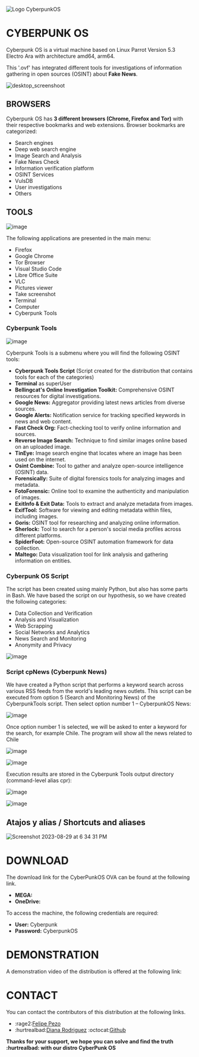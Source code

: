 ![Logo CyberpunkOS](https://github.com/cyberpunkOS/CyberPunkOS/assets/76630368/a9660b97-be5f-45b1-8ed5-7468813b009c)


# **CYBERPUNK OS**

Cyberpunk OS is a virtual machine based on Linux Parrot Version 5.3 Electro Ara with architecture amd64, arm64.

This '.ovf' has integrated different tools for investigations of information gathering in open sources (OSINT) about **Fake News**.

![desktop_screenshoot](https://github.com/cyberpunkOS/CyberPunkOS/assets/76630368/be945696-be9d-4be9-a2e6-0fb180dabe17)


## BROWSERS
Cyberpunk OS has **3 different browsers (Chrome, Firefox and Tor)** with their respective bookmarks and web extensions. Browser bookmarks are categorized:
- Search engines
- Deep web search engine
- Image Search and Analysis
- Fake News Check
- Information verification platform
- OSINT Services
- VulsDB
- User investigations
- Others

## TOOLS
![image](https://github.com/cyberpunkOS/CyberPunkOS/assets/76630368/dee59d3d-236d-411c-b6b0-f8b45715065a)

The following applications are presented in the main menu:
- Firefox
- Google Chrome
- Tor Browser
- Visual Studio Code
- Libre Office Suite
- VLC
- Pictures viewer
- Take screenshot
- Terminal
- Computer
- Cyberpunk Tools

### Cyberpunk Tools
![image](https://github.com/cyberpunkOS/CyberPunkOS/assets/76630368/4654e45a-547d-4715-b348-ebce2812dd2b)

Cyberpunk Tools is a submenu where you will find the following OSINT tools:
- **Cyberpunk Tools Script** (Script created for the distribution that contains tools for each of the categories)
- **Terminal** as superUser
- **Bellingcat's Online Investigation Toolkit:** Comprehensive OSINT resources for digital investigations.
- **Google News:** Aggregator providing latest news articles from diverse sources.
- **Google Alerts:** Notification service for tracking specified keywords in news and web content.
- **Fast Check Org:** Fact-checking tool to verify online information and sources.
- **Reverse Image Search:** Technique to find similar images online based on an uploaded image.
- **TinEye:** Image search engine that locates where an image has been used on the internet.
- **Osint Combine:** Tool to gather and analyze open-source intelligence (OSINT) data.
- **Forensically:** Suite of digital forensics tools for analyzing images and metadata.
- **FotoForensic:** Online tool to examine the authenticity and manipulation of images.
- **ExitInfo & Exit Data:** Tools to extract and analyze metadata from images.
- **ExifTool:** Software for viewing and editing metadata within files, including images.
- **Goris:** OSINT tool for researching and analyzing online information.
- **Sherlock:** Tool to search for a person's social media profiles across different platforms.
- **SpiderFoot:** Open-source OSINT automation framework for data collection.
- **Maltego:** Data visualization tool for link analysis and gathering information on entities.


### Cyberpunk OS Script
The script has been created using mainly Python, but also has some parts in Bash. We have based the script on our hypothesis, so we have created the following categories:
- Data Collection and Verification
- Analysis and Visualization
- Web Scrapping
- Social Networks and Analytics
- News Search and Monitoring
- Anonymity and Privacy

![image](https://github.com/cyberpunkOS/CyberPunkOS/assets/76630368/c812ad73-7957-409b-b008-03357b66de18)


### Script cpNews (Cyberpunk News)
We have created a Python script that performs a keyword search across various RSS feeds from the world's leading news outlets. This script can be executed from option 5 (Search and Monitoring News) of the CyberpunkTools script. Then select option number 1 – CyberpunkOS News:

![image](https://github.com/cyberpunkOS/CyberPunkOS/assets/76630368/38343247-658a-42eb-9269-fdcb1316fce1)
     
Once option number 1 is selected, we will be asked to enter a keyword for the search, for example Chile. The program will show all the news related to Chile

![image](https://github.com/cyberpunkOS/CyberPunkOS/assets/76630368/221ee5e9-f9db-4ba2-b3c1-b4324ecc804c)

![image](https://github.com/cyberpunkOS/CyberPunkOS/assets/76630368/47941acd-c954-4ced-9197-cf6ec46be0ce)


Execution results are stored in the Cyberpunk Tools output directory (command-level alias cpr):

![image](https://github.com/cyberpunkOS/CyberPunkOS/assets/76630368/302a4cb1-28a5-44e2-bd97-d1f78907cd46)

![image](https://github.com/cyberpunkOS/CyberPunkOS/assets/76630368/2a120e19-8153-45e3-8181-2f310e2a0a0b)


## Atajos y alias / Shortcuts and aliases
![Screenshot 2023-08-29 at 6 34 31 PM](https://github.com/cyberpunkOS/CyberPunkOS/assets/76630368/5bb3ae9b-62c7-41de-b56f-f8cdc0a79e61)


# DOWNLOAD

The download link for the CyberPunkOS OVA can be found at the following link.
- **MEGA:**
- **OneDrive:**

To access the machine, the following credentials are required:
- **User:** Cyberpunk
- **Password:** CyberpunkOS


# DEMONSTRATION

A demonstration video of the distribution is offered at the following link:



# CONTACT

You can contact the contributors of this distribution at the following links.
- :rage2:[Felipe Pezo](https://www.linkedin.com/in/fepezoabarca/)
- :hurtrealbad:[Diana Rodriguez](https://www.linkedin.com/in/dianarodriguezcosme/)         :octocat:[Github](https://github.com/diannita)

**Thanks for your support, we hope you can solve and find the truth :hurtrealbad: with our distro CyberPunk OS**